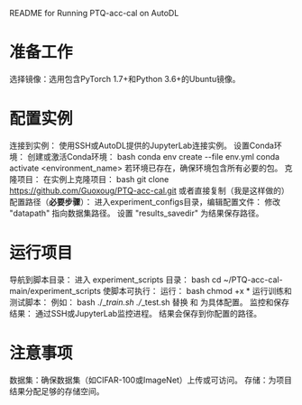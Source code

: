 README for Running PTQ-acc-cal on AutoDL

# 准备工作
选择镜像：选用包含PyTorch 1.7+和Python 3.6+的Ubuntu镜像。

# 配置实例
连接到实例：
使用SSH或AutoDL提供的JupyterLab连接实例。
设置Conda环境：
创建或激活Conda环境：
bash
conda env create --file env.yml
conda activate <environment_name>
若环境已存在，确保环境包含所有必要的包。
克隆项目：
在实例上克隆项目：
bash
git clone https://github.com/Guoxoug/PTQ-acc-cal.git
或者直接复制（我是这样做的）
配置路径（**必要步骤**）：
进入experiment_configs目录，编辑配置文件：
修改 "datapath" 指向数据集路径。
设置 "results_savedir" 为结果保存路径。

# 运行项目
导航到脚本目录：
进入 experiment_scripts 目录：
bash
cd ~/PTQ-acc-cal-main/experiment_scripts
使脚本可执行：
运行：
bash
chmod +x *
运行训练和测试脚本：
例如：
bash
./<model>_<dataset>_train.sh
./<model>_<dataset>_test.sh
替换 <model> 和 <dataset> 为具体配置。
监控和保存结果：
通过SSH或JupyterLab监控进程。
结果会保存到你配置的路径。

# 注意事项
数据集：确保数据集（如CIFAR-100或ImageNet）上传或可访问。
存储：为项目结果分配足够的存储空间。